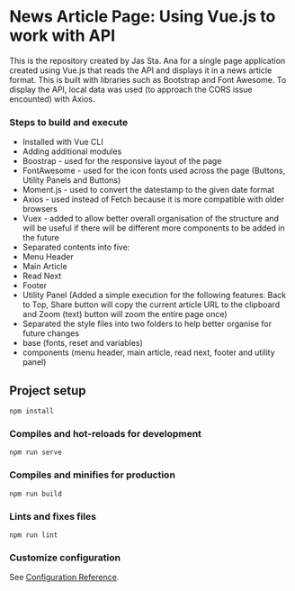 # News Article Page: Using Vue.js to work with API
This is the repository created by Jas Sta. Ana for a single page application created using Vue.js that reads the API and displays it in a news article format. This is built with libraries such as Bootstrap and Font Awesome. To display the API, local data was used (to approach the CORS issue encounted) with Axios.

### Steps to build and execute
- Installed with Vue CLI
- Adding additional modules 
 - Boostrap - used for the responsive layout of the page
 - FontAwesome - used for the icon fonts used across the page (Buttons, Utility Panels and Buttons)
 - Moment.js - used to convert the datestamp to the given date format
 - Axios - used instead of Fetch because it is more compatible with older browsers
 - Vuex - added to allow better overall organisation of the structure and will be useful if there will be different more components to be added in the future
- Separated contents into five:
 - Menu Header
 - Main Article
 - Read Next
 - Footer
 - Utility Panel (Added a simple execution for the following features: Back to Top, Share button will copy the current article URL to the clipboard and Zoom (text) button will zoom the entire page once)
- Separated the style files into two folders to help better organise for future changes
 - base (fonts, reset and variables)
 - components (menu header, main article, read next, footer and utility panel)

## Project setup
```
npm install
```

### Compiles and hot-reloads for development
```
npm run serve
```

### Compiles and minifies for production
```
npm run build
```

### Lints and fixes files
```
npm run lint
```

### Customize configuration
See [Configuration Reference](https://cli.vuejs.org/config/).

